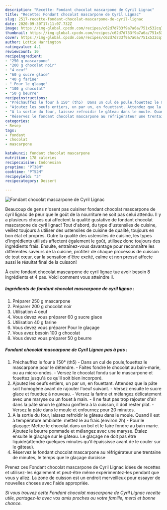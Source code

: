 ```yaml
---
description: "Recette: Fondant chocolat mascarpone de Cyril Lignac"
title: "Recette: Fondant chocolat mascarpone de Cyril Lignac"
slug: 2517-recette-fondant-chocolat-mascarpone-de-cyril-lignac
date: 2020-09-30T17:11:07.732Z
image: https://img-global.cpcdn.com/recipes/c62d7d733f9a7a6a/751x532cq70/fondant-chocolat-mascarpone-de-cyril-lignac-photo-principale-de-la-recette.jpg
thumbnail: https://img-global.cpcdn.com/recipes/c62d7d733f9a7a6a/751x532cq70/fondant-chocolat-mascarpone-de-cyril-lignac-photo-principale-de-la-recette.jpg
cover: https://img-global.cpcdn.com/recipes/c62d7d733f9a7a6a/751x532cq70/fondant-chocolat-mascarpone-de-cyril-lignac-photo-principale-de-la-recette.jpg
author: Lottie Harrington
ratingvalue: 4.1
reviewcount: 10
recipeingredient:
- "250 g mascarpone"
- "200 g chocolat noir"
- "4 oeuf"
- "60 g sucre glace"
- "40 g farine"
- " Pour le glaage"
- "100 g chocolat"
- "50 g beurre"
recipeinstructions:
- "Préchauffez le four à 150° (th5)  Dans un cul de poule,fouettez le mascarpone pour le détendre. Faites fondre le chocolat au bain-marie, ou au micro-ondes. Versez le chocolat fondu sur le mascarpone et fouettez jusqu&#39;à ce qu&#39;il soit bien incorporé."
- "Ajoutez les oeufs entiers, un par un, en fouettant. Attendez que la pâte soit homogène avant de rajouter l&#39;oeuf suivant.  Versez ensuite le sucre glace et fouettez à nouveau. Versez la farine et mélangez délicatement avec une maryse ou un fouet à main.  Il ne faut pas trop rajouter d&#39;air dans la pâte sinon le gâteau gonflera à la cuisson, il doit rester plat. Versez la pâte dans le moule et enfournez pour 20 minutes."
- "A la sortie du four, laissez refroidir le gâteau dans le moule. Quand il est à température ambiante  mettez le au frais.(environ 2h)  Pour le glaçage: Mettre le chocolat dans un bol et le faire fondre au bain marie. Ajoutez le beurre pommade et mélangez avec une maryse. Étalez ensuite le glaçage sur le gâteau. Le glaçage ne doit pas être liquide(attendre quelques minutes qu&#39;il épaississe avant de le couler sur le gâteau)."
- "Réservez le fondant chocolat mascarpone au réfrigérateur une trentaine de minutes, le temps que le glaçage durcisse"
categories:
- Resep
tags:
- fondant
- chocolat
- mascarpone

katakunci: fondant chocolat mascarpone 
nutrition: 178 calories
recipecuisine: Indonesian
preptime: "PT38M"
cooktime: "PT52M"
recipeyield: "3"
recipecategory: Dessert

---
```



![Fondant chocolat mascarpone de Cyril Lignac](https://img-global.cpcdn.com/recipes/c62d7d733f9a7a6a/751x532cq70/fondant-chocolat-mascarpone-de-cyril-lignac-photo-principale-de-la-recette.jpg)

Beaucoup de gens n'osent pas cuisiner fondant chocolat mascarpone de cyril lignac de peur que le goût de la nourriture ne soit pas celui attendu. Il y a plusieurs choses qui affectent la qualité gustative de fondant chocolat mascarpone de cyril lignac! Tout d'abord, du type d'ustensiles de cuisine, veillez toujours à utiliser des ustensiles de cuisine de qualité, toujours en bon état et propres. Outre la qualité des ustensiles de cuisine, les types d'ingrédients utilisés affectent également le goût, utilisez donc toujours des ingrédients frais. Ensuite, entraînez-vous davantage pour reconnaître les différentes saveurs de la cuisine, profitez de chaque processus de cuisson de tout cœur, car la sensation d'être excité, calme et non pressé affecte aussi le résultat final de la cuisson!

<!--inarticleads1-->

À cuire fondant chocolat mascarpone de cyril lignac tue avoir besoin 8 Ingrédients et 4 pas. Voici comment vous atteindre il.

##### Ingrédients de fondant chocolat mascarpone de cyril lignac :

1. Préparer 250 g mascarpone
1. Préparer 200 g chocolat noir
1. Utilisation 4 oeuf
1. Vous devez vous préparer 60 g sucre glace
1. Utilisation 40 g farine
1. Vous devez vous préparer  Pour le glaçage
1. Vous avez besoin 100 g chocolat
1. Vous devez vous préparer 50 g beurre




<!--inarticleads2-->

##### Fondant chocolat mascarpone de Cyril Lignac pas à pas :

1. Préchauffez le four à 150° (th5)  - Dans un cul de poule,fouettez le mascarpone pour le détendre. - Faites fondre le chocolat au bain-marie, ou au micro-ondes. - Versez le chocolat fondu sur le mascarpone et fouettez jusqu&#39;à ce qu&#39;il soit bien incorporé.
1. Ajoutez les oeufs entiers, un par un, en fouettant. Attendez que la pâte soit homogène avant de rajouter l&#39;oeuf suivant.  - Versez ensuite le sucre glace et fouettez à nouveau. - Versez la farine et mélangez délicatement avec une maryse ou un fouet à main.  - Il ne faut pas trop rajouter d&#39;air dans la pâte sinon le gâteau gonflera à la cuisson, il doit rester plat. - Versez la pâte dans le moule et enfournez pour 20 minutes.
1. A la sortie du four, laissez refroidir le gâteau dans le moule. Quand il est à température ambiante  mettez le au frais.(environ 2h)  - Pour le glaçage: Mettre le chocolat dans un bol et le faire fondre au bain marie. Ajoutez le beurre pommade et mélangez avec une maryse. Étalez ensuite le glaçage sur le gâteau. Le glaçage ne doit pas être liquide(attendre quelques minutes qu&#39;il épaississe avant de le couler sur le gâteau).
1. Réservez le fondant chocolat mascarpone au réfrigérateur une trentaine de minutes, le temps que le glaçage durcisse




<!--inarticleads1-->

<p>
Prenez ces Fondant chocolat mascarpone de Cyril Lignac idées de recettes et utilisez-les également et peut-être même expérimentez-les pendant que vous y allez. La zone de cuisson est un endroit merveilleux pour essayer de nouvelles choses avec l'aide appropriée.
</p>

<p>
<i>Si vous trouvez cette Fondant chocolat mascarpone de Cyril Lignac recette utile, partagez-la avec vos amis proches ou votre famille, merci et bonne chance.</i>
</p>

